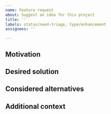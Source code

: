 ```yaml
---
name: Feature request
about: Suggest an idea for this project
title: ''
labels: status/need-triage, type/enhancement
assignees: ''

---
```


<!--- Provide a general summary of the issue in the Title above -->

<!--- /!\ Make sure to follow the Contribution Guidelines and notably for security issues:
https://github.com/reactor/.github/blob/main/CONTRIBUTING.md
https://tanzu.vmware.com/security
-->
<!--- /!\ Questions should be asked on [Gitter](https://gitter.im/reactor/reactor-netty) or [StackOverflow](https://stackoverflow.com/questions/tagged/reactor-netty). -->

## Motivation
<!--- A clear and concise description of what the problem is. Ex. I'm always frustrated when [...] -->

## Desired solution
<!--- A clear and concise description of what you want to happen. -->

## Considered alternatives
<!--- A clear and concise description of any alternative solutions or features you've considered. -->

## Additional context
<!--- Add any other context or screenshots about the feature request here. -->
